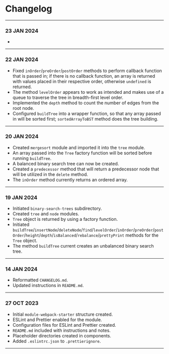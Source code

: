 # Changelog
---
### 23 JAN 2024
- 
---
### 22 JAN 2024
- Fixed `inOrder`/`preOrder`/`postOrder` methods to perform callback function that is passed in; if there is no callback function, an array is returned with values placed in their respective order, otherwise `undefined` is returned.
- The method `levelOrder` appears to work as intended and makes use of a queue to traverse the tree in breadth-first level order.
- Implemented the `depth` method to count the number of edges from the root node.
- Configured `buildTree` into a wrapper function, so that any array passed in will be sorted first; `sortedArrayToBST` method does the tree building.
---
### 20 JAN 2024
- Created `mergesort` module and imported it into the `tree` module.
- An array passed into the `Tree` factory function will be sorted before running `buildTree`.
- A balanced binary search tree can now be created.
- Created a `predecessor` method that will return a predecessor node that will be utilized in the `delete` method.
- The `inOrder` method currently returns an ordered array.
---
### 19 JAN 2024
- Initiated `binary-search-trees` subdirectory.
- Created `tree` and `node` modules.
- `Tree` object is returned by using a factory function.
- Initiated `buildTree`/`insertNode`/`deleteNode`/`find`/`levelOrder`/`inOrder`/`preOrder`/`postOrder`/`height`/`depth`/`isBalanced`/`rebalance`/`prettyPrint` methods for the `Tree` object.
- The method `buildTree` current creates an unbalanced binary search tree.
---
### 14 JAN 2024
- Reformatted `CHANGELOG.md`.
- Updated instructions in `README.md`.
---
### 27 OCT 2023
- Initial `module-webpack-starter` structure created.
- ESLint and Prettier enabled for the module.
- Configuration files for ESLint and Prettier created.
- `README.md` included with instructions and notes.
- Placeholder directories created in components.
- Added `.eslintrc.json` to `.prettierignore`.  
---